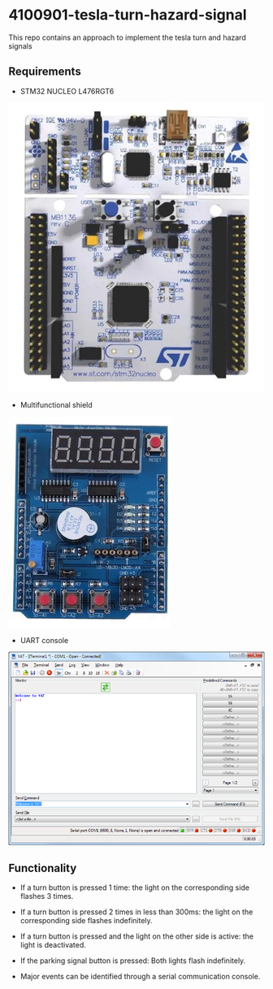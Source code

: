 # 4100901-tesla-turn-hazard-signal
This repo contains an approach to implement the tesla turn and hazard signals 

## Requirements
* STM32 NUCLEO L476RGT6

![alt text](https://github.com/Locojuan9/4100901-tesla-turn-hazard-signal/blob/main/images/stm32?raw=true)

* Multifunctional shield

![alt text](https://github.com/Locojuan9/4100901-tesla-turn-hazard-signal/blob/main/images/shield.jpeg?raw=true)


* UART console

![alt text](https://github.com/Locojuan9/4100901-tesla-turn-hazard-signal/blob/main/images/yat.png?raw=true)


## Functionality
* If a turn button is pressed 1 time: the light on the corresponding side flashes 3 times.

* If a turn button is pressed 2 times in less than 300ms: the light on the corresponding side flashes indefinitely.

* If a turn button is pressed and the light on the other side is active: the light is deactivated.

* If the parking signal button is pressed: Both lights flash indefinitely.

* Major events can be identified through a serial communication console.
